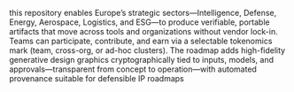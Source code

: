 this repository enables Europe’s strategic sectors—Intelligence, Defense, Energy, Aerospace, Logistics, and ESG—to produce verifiable, portable artifacts that move across tools and organizations without vendor lock-in. Teams can participate, contribute, and earn via a selectable tokenomics mark (team, cross-org, or ad-hoc clusters). The roadmap adds high-fidelity generative design graphics cryptographically tied to inputs, models, and approvals—transparent from concept to operation—with automated provenance suitable for defensible IP roadmaps
